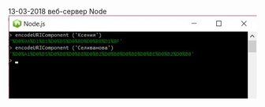 13-03-2018 веб-сервер Node
![alt text](https://github.com/KsushaSeliv/Goss/blob/master/13.03.2018/odin.jpg)
